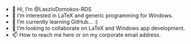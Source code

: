 - 👋 Hi, I’m @LaszloDomokos-RDS
- 👀 I’m interested in LaTeX and generic programming for Windows.
- 🌱 I’m currently learning GitHub... :)
- 💞️ I’m looking to collaborate on LaTeX and Windows app development.
- 📫 How to reach me here or on my corporate email address.

<!---
LaszloDomokos-RDS/LaszloDomokos-RDS is a ✨ special ✨ repository because its `README.md` (this file) appears on your GitHub profile.
You can click the Preview link to take a look at your changes.
--->
